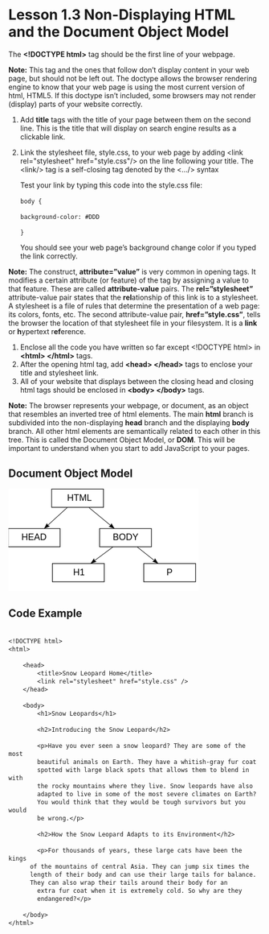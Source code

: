 # Lesson 1.3 Non-Displaying HTML and the Document Object Model

The **&lt;!DOCTYPE html&gt;** tag should be the first line of your webpage.

**Note:** This tag and the ones that follow don’t display content in your web page, but should not be left out. The doctype allows the browser rendering engine to know that your web page is using the most current version of html, HTML5. If this doctype isn’t included, some browsers may not render \(display\) parts of your website correctly.

1. Add **title** tags with the title of your page between them on the second line. This is the title that will display on search engine results as a clickable link.
2. Link the stylesheet file, style.css, to your web page by adding &lt;link rel="stylesheet" href="style.css"/&gt; on the line following your title. The &lt;link/&gt; tag is a self-closing tag denoted by the &lt;.../&gt; syntax

   Test your link by typing this code into the style.css file:

   `body {`

    `background-color: #DDD`

   `}`

   You should see your web page’s background change color if you typed the link correctly.

**Note:** The construct, **attribute=”value”** is very common in opening tags. It modifies a certain attribute \(or feature\) of the tag by assigning a value to that feature. These are called **attribute-value** pairs. The **rel=”stylesheet”** attribute-value pair states that the **rel**ationship of this link is to a stylesheet. A stylesheet is a file of rules that determine the presentation of a web page: its colors, fonts, etc. The second attribute-value pair, **href=”style.css”**, tells the browser the location of that stylesheet file in your filesystem. It is a **link** or **h**ypertext r**ef**erence.

1. Enclose all the code you have written so far except &lt;!DOCTYPE html&gt; in **&lt;html&gt; &lt;/html&gt;** tags.
2. After the opening html tag, add **&lt;head&gt; &lt;/head&gt;** tags to enclose your title and stylesheet link.
3. All of your website that displays between the closing head and closing html tags should be enclosed in **&lt;body&gt; &lt;/body&gt;** tags.

**Note:** The browser represents your webpage, or document, as an object that resembles an inverted tree of html elements. The main **html** branch is subdivided into the non-displaying **head** branch and the displaying **body** branch. All other html elements are semantically related to each other in this tree. This is called the Document Object Model, or **DOM**. This will be important to understand when you start to add JavaScript to your pages.

## Document Object Model

![](.gitbook/assets/dom.png)

## Code Example

```text

<!DOCTYPE html>
<html>

	<head>
		<title>Snow Leopard Home</title>
		<link rel="stylesheet" href="style.css" />
	</head>

	<body>
		<h1>Snow Leopards</h1>

		<h2>Introducing the Snow Leopard</h2>

		<p>Have you ever seen a snow leopard? They are some of the most 
		beautiful animals on Earth. They have a whitish-gray fur coat 
		spotted with large black spots that allows them to blend in with 
		the rocky mountains where they live. Snow leopards have also 
		adapted to live in some of the most severe climates on Earth? 
		You would think that they would be tough survivors but you would 
		be wrong.</p>

		<h2>How the Snow Leopard Adapts to its Environment</h2>

		<p>For thousands of years, these large cats have been the kings
	  of the mountains of central Asia. They can jump six times the  
	  length of their body and can use their large tails for balance. 
	  They can also wrap their tails around their body for an
		extra fur coat when it is extremely cold. So why are they 
		endangered?</p>
		
	</body>
</html>
```

